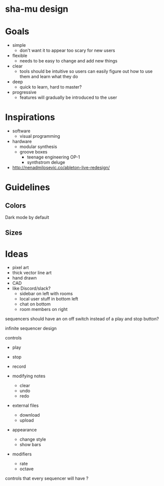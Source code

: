 sha-mu design
=============

# Goals
- simple
	- don't want it to appear too scary for new users
- flexible
	- needs to be easy to change and add new things
- clear
	- tools should be intuitive so users can easily figure out how to use them and learn what they do
- deep
	- quick to learn, hard to master?
- progressive
	- features will gradually be introduced to the user

# Inspirations
- software
	- visual programming
- hardware
	- modular synthesis
	- groove boxes
		- teenage engineering OP-1
		- synthstrom deluge
- http://nenadmilosevic.co/ableton-live-redesign/

# Guidelines

## Colors
Dark mode by default

## Sizes

# Ideas
- pixel art
- thick vector line art
- hand drawn
- CAD
- like Discord/slack?
	- sidebar on left with rooms
	- local user stuff in bottom left
	- chat on bottom
	- room members on right






sequencers should have an on off switch instead of a play and stop button?




infinite sequencer design

controls
- play
- stop
- record

- modifying notes
	- clear
	- undo
	- redo

- external files
	- download
	- upload

- appearance
	- change style
	- show bars

- modifiers
	- rate
	- octave

controls that every sequencer will have
?
